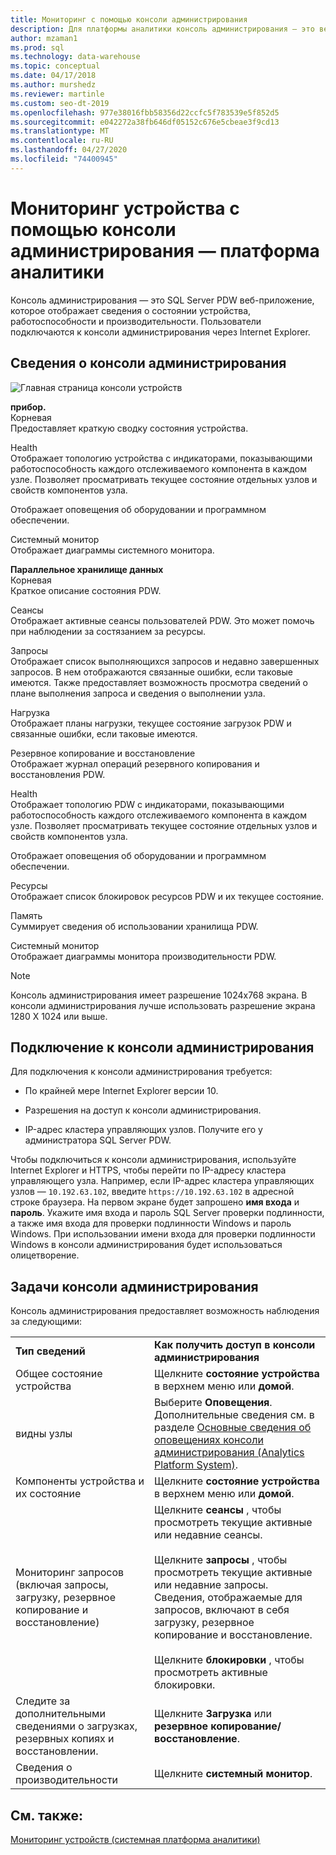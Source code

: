 ```yaml
---
title: Мониторинг с помощью консоли администрирования
description: Для платформы аналитики консоль администрирования — это веб-приложение, которое отображает сведения о состоянии устройства, работоспособности и производительности. Пользователи подключаются к консоли администрирования через Интернет-браузер.
author: mzaman1
ms.prod: sql
ms.technology: data-warehouse
ms.topic: conceptual
ms.date: 04/17/2018
ms.author: murshedz
ms.reviewer: martinle
ms.custom: seo-dt-2019
ms.openlocfilehash: 977e38016fbb58356d22ccfc5f783539e5f852d5
ms.sourcegitcommit: e042272a38fb646df05152c676e5cbeae3f9cd13
ms.translationtype: MT
ms.contentlocale: ru-RU
ms.lasthandoff: 04/27/2020
ms.locfileid: "74400945"
---
```

# <a name="monitor-the-appliance-with-the-admin-console---analytics-platform-system"></a>Мониторинг устройства с помощью консоли администрирования — платформа аналитики
Консоль администрирования — это SQL Server PDW веб-приложение, которое отображает сведения о состоянии устройства, работоспособности и производительности. Пользователи подключаются к консоли администрирования через Internet Explorer.  
  
## <a name="about-the-admin-console"></a><a name="About"></a>Сведения о консоли администрирования  
![Главная страница консоли устройств](./media/monitor-the-appliance-by-using-the-admin-console/SQL_Server_PDW_AdminConsol_ApplHome.png "SQL_Server_PDW_AdminConsol_ApplHome")  
  
**прибор.**  
Корневая  
Предоставляет краткую сводку состояния устройства.  
  
Health  
Отображает топологию устройства с индикаторами, показывающими работоспособность каждого отслеживаемого компонента в каждом узле. Позволяет просматривать текущее состояние отдельных узлов и свойств компонентов узла.  
  
Отображает оповещения об оборудовании и программном обеспечении.  
  
Системный монитор  
Отображает диаграммы системного монитора.  
  
**Параллельное хранилище данных**  
Корневая  
Краткое описание состояния PDW.  
  
Сеансы  
Отображает активные сеансы пользователей PDW. Это может помочь при наблюдении за состязанием за ресурсы.  
  
Запросы  
Отображает список выполняющихся запросов и недавно завершенных запросов. В нем отображаются связанные ошибки, если таковые имеются. Также предоставляет возможность просмотра сведений о плане выполнения запроса и сведения о выполнении узла.  
  
Нагрузка  
Отображает планы нагрузки, текущее состояние загрузок PDW и связанные ошибки, если таковые имеются.  
  
Резервное копирование и восстановление  
Отображает журнал операций резервного копирования и восстановления PDW.  
  
Health  
Отображает топологию PDW с индикаторами, показывающими работоспособность каждого отслеживаемого компонента в каждом узле. Позволяет просматривать текущее состояние отдельных узлов и свойств компонентов узла.  
  
Отображает оповещения об оборудовании и программном обеспечении.  
  
Ресурсы  
Отображает список блокировок ресурсов PDW и их текущее состояние.  
  
Память  
Суммирует сведения об использовании хранилища PDW.  
  
Системный монитор  
Отображает диаграммы монитора производительности PDW.  
 
> [!NOTE]  
> Консоль администрирования имеет разрешение 1024x768 экрана. В консоли администрирования лучше использовать разрешение экрана 1280 X 1024 или выше.  
  
## <a name="connect-to-the-admin-console"></a><a name="Connect"></a>Подключение к консоли администрирования  
Для подключения к консоли администрирования требуется:  
  
-   По крайней мере Internet Explorer версии 10.  
  
-   Разрешения на доступ к консоли администрирования. <!-- MISSING LINKS See [Grant Permissions to Use the Admin Console &#40;SQL Server PDW&#41;](../sqlpdw/grant-permissions-to-use-the-admin-console-sql-server-pdw.md).  -->  
  
-   IP-адрес кластера управляющих узлов.  Получите его у администратора SQL Server PDW.  
  
Чтобы подключиться к консоли администрирования, используйте Internet Explorer и HTTPS, чтобы перейти по IP-адресу кластера управляющего узла. Например, если IP-адрес кластера управляющих узлов — `10.192.63.102`, введите `https://10.192.63.102` в адресной строке браузера. На первом экране будет запрошено **имя входа** и **пароль**. Укажите имя входа и пароль SQL Server проверки подлинности, а также имя входа для проверки подлинности Windows и пароль Windows. При использовании имени входа для проверки подлинности Windows в консоли администрирования будет использоваться олицетворение.  
  
## <a name="admin-console-tasks"></a><a name="RelatedTasks"></a>Задачи консоли администрирования  
Консоль администрирования предоставляет возможность наблюдения за следующими:  
  
|||  
|-|-|  
|**Тип сведений**|**Как получить доступ в консоли администрирования**|  
|Общее состояние устройства|Щелкните **состояние устройства** в верхнем меню или **домой**.|  
|видны узлы|Выберите **Оповещения**. Дополнительные сведения см. в разделе [Основные сведения об оповещениях консоли администрирования &#40;Analytics Platform System&#41;](understanding-admin-console-alerts.md).|  
|Компоненты устройства и их состояние|Щелкните **состояние устройства** в верхнем меню или **домой**.|  
|Мониторинг запросов (включая запросы, загрузку, резервное копирование и восстановление)|Щелкните **сеансы** , чтобы просмотреть текущие активные или недавние сеансы.<br /><br />Щелкните **запросы** , чтобы просмотреть текущие активные или недавние запросы. Сведения, отображаемые для запросов, включают в себя загрузку, резервное копирование и восстановление.<br /><br />Щелкните **блокировки** , чтобы просмотреть активные блокировки.|  
|Следите за дополнительными сведениями о загрузках, резервных копиях и восстановлении.|Щелкните **Загрузка** или **резервное копирование/восстановление**.|  
|Сведения о производительности|Щелкните **системный монитор**.|  
  
## <a name="see-also"></a>См. также:  
[Мониторинг устройств &#40;системная платформа аналитики&#41;](appliance-monitoring.md)  
  
